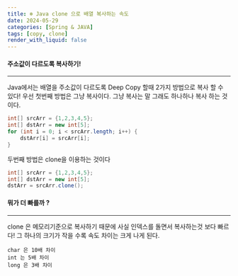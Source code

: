 ```yaml
---
title: ❄ Java clone 으로 배열 복사하는 속도
date: 2024-05-29
categories: [Spring & JAVA]
tags: [copy, clone]
render_with_liquid: false
---
```

#### 주소값이 다르도록 복사하기!
---
Java에서는 배열을 주소값이 다르도록 Deep Copy 할때 2가지 방법으로 복사 할 수 있다!
우선 첫번째 방법은 그냥 복사이다. 그냥 복사는 말 그래도 하나하나 복사 하는 것이다.

```java
int[] srcArr = {1,2,3,4,5};
int[] dstArr = new int[5];
for (int i = 0; i < srcArr.length; i++) {
	dstArr[i] = srcArr[i];
}
```

두번째 방법은 clone을 이용하는 것이다
```java
int[] srcArr = {1,2,3,4,5};
int[] dstArr = new int[5];
dstArr = srcArr.clone();
```

#### 뭐가 더 빠를까 ?
---
clone 은 메모리기준으로 복사하기 때문에 사실 인덱스를 돌면서  복사하는것 보다 빠르다! 그 하나의 크기가 작을 수록 속도 차이는 크게 나게 된다.

```
char 은 10배 차이
int 는 5배 차이
long 은 3배 차이
```
